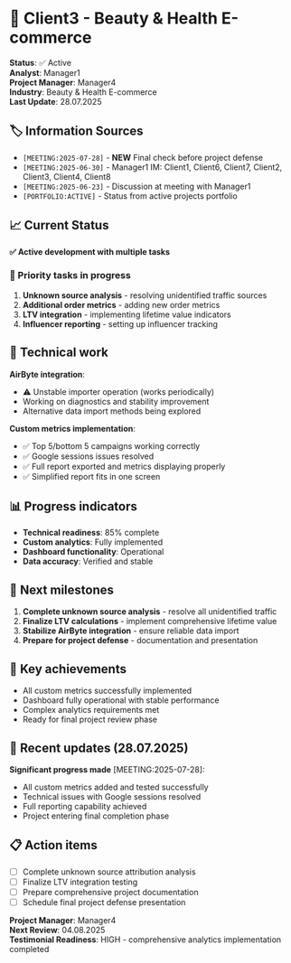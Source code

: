 # 🧴 Client3 - Beauty & Health E-commerce
**Status**: ✅ Active  
**Analyst**: Manager1  
**Project Manager**: Manager4  
**Industry**: Beauty & Health E-commerce  
**Last Update**: 28.07.2025

## 🏷️ Information Sources
- `[MEETING:2025-07-28]` - **NEW** Final check before project defense
- `[MEETING:2025-06-30]` - Manager1 IM: Client1, Client6, Client7, Client2, Client3, Client4, Client8
- `[MEETING:2025-06-23]` - Discussion at meeting with Manager1
- `[PORTFOLIO:ACTIVE]` - Status from active projects portfolio

## 📈 Current Status
**✅ Active development with multiple tasks**

### 🎯 Priority tasks in progress
1. **Unknown source analysis** - resolving unidentified traffic sources
2. **Additional order metrics** - adding new order metrics
3. **LTV integration** - implementing lifetime value indicators
4. **Influencer reporting** - setting up influencer tracking

## 🔧 Technical work
**AirByte integration**:
- ⚠️ Unstable importer operation (works periodically)
- Working on diagnostics and stability improvement
- Alternative data import methods being explored

**Custom metrics implementation**:
- ✅ Top 5/bottom 5 campaigns working correctly
- ✅ Google sessions issues resolved
- ✅ Full report exported and metrics displaying properly
- ✅ Simplified report fits in one screen

## 📊 Progress indicators
- **Technical readiness**: 85% complete
- **Custom analytics**: Fully implemented
- **Dashboard functionality**: Operational
- **Data accuracy**: Verified and stable

## 🎯 Next milestones
1. **Complete unknown source analysis** - resolve all unidentified traffic
2. **Finalize LTV calculations** - implement comprehensive lifetime value
3. **Stabilize AirByte integration** - ensure reliable data import
4. **Prepare for project defense** - documentation and presentation

## 📝 Key achievements
- All custom metrics successfully implemented
- Dashboard fully operational with stable performance
- Complex analytics requirements met
- Ready for final project review phase

## 🔄 Recent updates (28.07.2025)
**Significant progress made** [MEETING:2025-07-28]:
- All custom metrics added and tested successfully
- Technical issues with Google sessions resolved
- Full reporting capability achieved
- Project entering final completion phase

## 📋 Action items
- [ ] Complete unknown source attribution analysis
- [ ] Finalize LTV integration testing
- [ ] Prepare comprehensive project documentation
- [ ] Schedule final project defense presentation

**Project Manager**: Manager4  
**Next Review**: 04.08.2025  
**Testimonial Readiness**: HIGH - comprehensive analytics implementation completed
